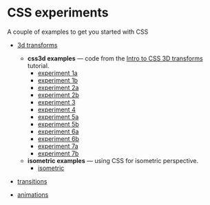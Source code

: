 # CSS experiments

A couple of examples to get you started with CSS

- [3d transforms](https://www.w3schools.com/css/css3_3dtransforms.asp) 
	-  **css3d examples** — code from the [Intro to CSS 3D transforms](https://3dtransforms.desandro.com/) tutorial.
		- [experiment 1a](experiment01a.html)
		- [experiment 1b](experiment01b.html)
		- [experiment 2a](experiment02a.html)
		- [experiment 2b](experiment02b.html)
		- [experiment 3](experiment03.html)
		- [experiment 4](experiment04.html)
		- [experiment 5a](experiment05a.html)
		- [experiment 5b](experiment05b.html)
		- [experiment 6a](experiment06a.html)
		- [experiment 6b](experiment06b.html)
		- [experiment 7a](experiment07a.html)
		- [experiment 7b](experiment07b.html)
	- **isometric examples** — using CSS for isometric perspective.
		- [isometric](./isometric)

- [transitions](https://www.w3schools.com/css/css3_transitions.asp) 
- [animations](https://www.w3schools.com/css/css3_animations.asp)
